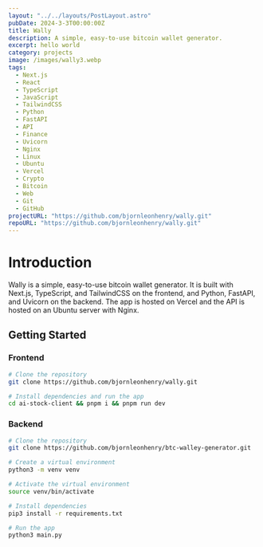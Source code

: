 ```yaml
---
layout: "../../layouts/PostLayout.astro"
pubDate: 2024-3-3T00:00:00Z
title: Wally
description: A simple, easy-to-use bitcoin wallet generator.
excerpt: hello world
category: projects
image: /images/wally3.webp
tags:
  - Next.js
  - React
  - TypeScript
  - JavaScript
  - TailwindCSS
  - Python
  - FastAPI
  - API
  - Finance
  - Uvicorn
  - Nginx
  - Linux
  - Ubuntu
  - Vercel
  - Crypto
  - Bitcoin
  - Web
  - Git
  - GitHub
projectURL: "https://github.com/bjornleonhenry/wally.git"
repoURL: "https://github.com/bjornleonhenry/wally.git"
---
```


# Introduction

Wally is a simple, easy-to-use bitcoin wallet generator. It is built with Next.js, TypeScript, and TailwindCSS on the frontend, and Python, FastAPI, and Uvicorn on the backend. The app is hosted on Vercel and the API is hosted on an Ubuntu server with Nginx.

## Getting Started

### Frontend

```bash
# Clone the repository
git clone https://github.com/bjornleonhenry/wally.git
```

```bash
# Install dependencies and run the app
cd ai-stock-client && pnpm i && pnpm run dev
```

### Backend

```bash
# Clone the repository
git clone https://github.com/bjornleonhenry/btc-walley-generator.git
```

```bash
# Create a virtual environment
python3 -m venv venv
```

```bash
# Activate the virtual environment
source venv/bin/activate
```

```bash
# Install dependencies
pip3 install -r requirements.txt
```

```bash
# Run the app
python3 main.py
```
